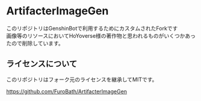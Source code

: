 # ArtifacterImageGen

このリポジトリはGenshinBotで利用するためにカスタムされたForkです  
画像等のリソースにおいてHoYoverse様の著作物と思われるものがいくつかあったので削除しています。  

## ライセンスについて

このリポジトリはフォーク元のライセンスを継承してMITです。

<https://github.com/FuroBath/ArtifacterImageGen>
